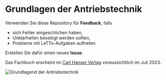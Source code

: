# Grundlagen der Antriebstechnik

Verwenden Sie diese Repository für **Feedback**, falls
- sich Fehler eingeschlichen haben,
- Unklarheiten beseitigt werden sollten,
- Probleme mit LeTTo-Aufgaben auftreten.

Erstellen Sie dafür einen neues **Issue**.

Das Fachbuch erscheint im [Carl Hanser Verlag](https://www.hanser-kundencenter.de/fachbuch/artikel/9783446473751) voraussichtlich im Juli 2023.

![Grundlagend der Antriebstechnik](https://files.hanser.de/Files/Article/ARTK_CT0_9783446473751_0001.jpg)
